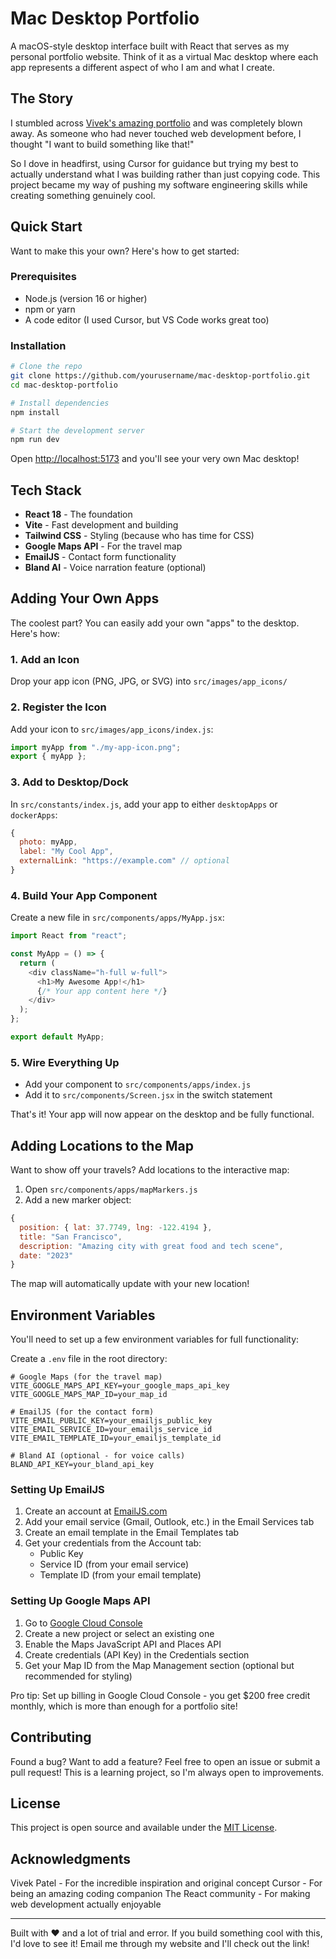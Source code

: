 # Mac Desktop Portfolio

A macOS-style desktop interface built with React that serves as my personal portfolio website. Think of it as a virtual Mac desktop where each app represents a different aspect of who I am and what I create.

## The Story

I stumbled across [Vivek's amazing portfolio](https://github.com/vivek9patel/vivek9patel.github.io) and was completely blown away. As someone who had never touched web development before, I thought "I want to build something like that!"

So I dove in headfirst, using Cursor for guidance but trying my best to actually understand what I was building rather than just copying code. This project became my way of pushing my software engineering skills while creating something genuinely cool.

## Quick Start

Want to make this your own? Here's how to get started:

### Prerequisites

- Node.js (version 16 or higher)
- npm or yarn
- A code editor (I used Cursor, but VS Code works great too)

### Installation

```bash
# Clone the repo
git clone https://github.com/yourusername/mac-desktop-portfolio.git
cd mac-desktop-portfolio

# Install dependencies
npm install

# Start the development server
npm run dev
```

Open [http://localhost:5173](http://localhost:5173) and you'll see your very own Mac desktop!

## Tech Stack

- **React 18** - The foundation
- **Vite** - Fast development and building
- **Tailwind CSS** - Styling (because who has time for CSS)
- **Google Maps API** - For the travel map
- **EmailJS** - Contact form functionality
- **Bland AI** - Voice narration feature (optional)

## Adding Your Own Apps

The coolest part? You can easily add your own "apps" to the desktop. Here's how:

### 1. Add an Icon

Drop your app icon (PNG, JPG, or SVG) into `src/images/app_icons/`

### 2. Register the Icon

Add your icon to `src/images/app_icons/index.js`:

```javascript
import myApp from "./my-app-icon.png";
export { myApp };
```

### 3. Add to Desktop/Dock

In `src/constants/index.js`, add your app to either `desktopApps` or `dockerApps`:

```javascript
{
  photo: myApp,
  label: "My Cool App",
  externalLink: "https://example.com" // optional
}
```

### 4. Build Your App Component

Create a new file in `src/components/apps/MyApp.jsx`:

```javascript
import React from "react";

const MyApp = () => {
  return (
    <div className="h-full w-full">
      <h1>My Awesome App!</h1>
      {/* Your app content here */}
    </div>
  );
};

export default MyApp;
```

### 5. Wire Everything Up

- Add your component to `src/components/apps/index.js`
- Add it to `src/components/Screen.jsx` in the switch statement

That's it! Your app will now appear on the desktop and be fully functional.

## Adding Locations to the Map

Want to show off your travels? Add locations to the interactive map:

1. Open `src/components/apps/mapMarkers.js`
2. Add a new marker object:

```javascript
{
  position: { lat: 37.7749, lng: -122.4194 },
  title: "San Francisco",
  description: "Amazing city with great food and tech scene",
  date: "2023"
}
```

The map will automatically update with your new location!

## Environment Variables

You'll need to set up a few environment variables for full functionality:

Create a `.env` file in the root directory:

```env
# Google Maps (for the travel map)
VITE_GOOGLE_MAPS_API_KEY=your_google_maps_api_key
VITE_GOOGLE_MAPS_MAP_ID=your_map_id

# EmailJS (for the contact form)
VITE_EMAIL_PUBLIC_KEY=your_emailjs_public_key
VITE_EMAIL_SERVICE_ID=your_emailjs_service_id
VITE_EMAIL_TEMPLATE_ID=your_emailjs_template_id

# Bland AI (optional - for voice calls)
BLAND_API_KEY=your_bland_api_key
```

### Setting Up EmailJS

1. Create an account at [EmailJS.com](https://www.emailjs.com/)
2. Add your email service (Gmail, Outlook, etc.) in the Email Services tab
3. Create an email template in the Email Templates tab
4. Get your credentials from the Account tab:
   - Public Key
   - Service ID (from your email service)
   - Template ID (from your email template)

### Setting Up Google Maps API

1. Go to [Google Cloud Console](https://console.cloud.google.com/)
2. Create a new project or select an existing one
3. Enable the Maps JavaScript API and Places API
4. Create credentials (API Key) in the Credentials section
5. Get your Map ID from the Map Management section (optional but recommended for styling)

Pro tip: Set up billing in Google Cloud Console - you get $200 free credit monthly, which is more than enough for a portfolio site!

## Contributing

Found a bug? Want to add a feature? Feel free to open an issue or submit a pull request! This is a learning project, so I'm always open to improvements.

## License

This project is open source and available under the [MIT License](LICENSE).

## Acknowledgments

Vivek Patel - For the incredible inspiration and original concept
Cursor - For being an amazing coding companion
The React community - For making web development actually enjoyable

---

Built with ❤️ and a lot of trial and error. If you build something cool with this, I'd love to see it! Email me through my website and I'll check out the link!
